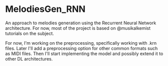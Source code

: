 # MelodiesGen_RNN
An approach to melodies generation using the Recurrent Neural Network architecture. For now, most of the project is based on @musikalkemist tutorials on the subject.

For now, I'm working on the preprocessing, specifically working with .krn files. Later I'll add a preprocessing option for other common formats such as MIDI files. Then I'll start implementing the model and possibly extend it to other DL architectures.
